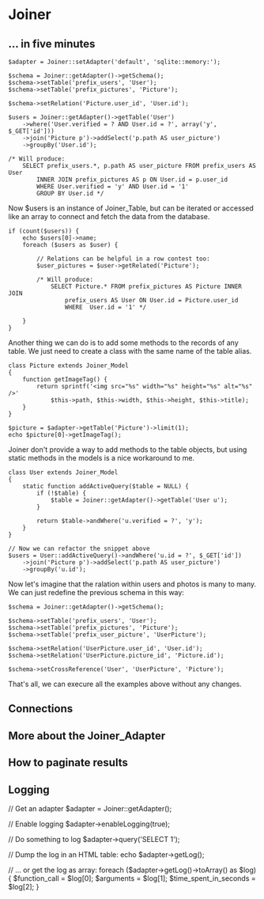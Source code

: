 # Joiner

## ... in five minutes

	$adapter = Joiner::setAdapter('default', 'sqlite::memory:');

	$schema = Joiner::getAdapter()->getSchema();
	$schema->setTable('prefix_users', 'User');
	$schema->setTable('prefix_pictures', 'Picture');

	$schema->setRelation('Picture.user_id', 'User.id');

	$users = Joiner::getAdapter()->getTable('User')
		->where('User.verified = ? AND User.id = ?', array('y', $_GET['id']))
		->join('Picture p')->addSelect('p.path AS user_picture')
		->groupBy('User.id');

	/* Will produce:
		SELECT prefix_users.*, p.path AS user_picture FROM prefix_users AS User
			INNER JOIN prefix_pictures AS p ON User.id = p.user_id
			WHERE User.verified = 'y' AND User.id = '1'
			GROUP BY User.id */

Now $users is an instance of Joiner_Table, but can be iterated or accessed like an array to connect and fetch the data from the database.

	if (count($users)) {
		echo $users[0]->name;
		foreach ($users as $user) {

			// Relations can be helpful in a row contest too:
			$user_pictures = $user->getRelated('Picture');

			/* Will produce:
				SELECT Picture.* FROM prefix_pictures AS Picture INNER JOIN
					prefix_users AS User ON User.id = Picture.user_id
					WHERE  User.id = '1' */

		}
	}


Another thing we can do is to add some methods to the records of any table. We just need to create a class with the same name of the table alias.

	class Picture extends Joiner_Model
	{
		function getImageTag() {
			return sprintf('<img src="%s" width="%s" height="%s" alt="%s" />'
				$this->path, $this->width, $this->height, $this->title);
		}
	}

	$picture = $adapter->getTable('Picture')->limit(1);
	echo $picture[0]->getImageTag();

Joiner don't provide a way to add methods to the table objects, but using static methods in the models is a nice workaround to me.

	class User extends Joiner_Model
	{
		static function addActiveQuery($table = NULL) {
			if (!$table) {
				$table = Joiner::getAdapter()->getTable('User u');
			}

			return $table->andWhere('u.verified = ?', 'y');
		}
	}

	// Now we can refactor the snippet above
	$users = User::addActiveQuery()->andWhere('u.id = ?', $_GET['id'])
		->join('Picture p')->addSelect('p.path AS user_picture')
		->groupBy('u.id');


Now let's imagine that the ralation within users and photos is many to many. We can just redefine the previous schema in this way:

	$schema = Joiner::getAdapter()->getSchema();

	$schema->setTable('prefix_users', 'User');
	$schema->setTable('prefix_pictures', 'Picture');
	$schema->setTable('prefix_user_picture', 'UserPicture');

	$schema->setRelation('UserPicture.user_id', 'User.id');
	$schema->setRelation('UserPicture.picture_id', 'Picture.id');

	$schema->setCrossReference('User', 'UserPicture', 'Picture');

That's all, we can execure all the examples above without any changes.

## Connections

## More about the Joiner_Adapter


## How to paginate results


## Logging

   // Get an adapter
   $adapter = Joiner::getAdapter();

   // Enable logging
   $adapter->enableLogging(true);

   // Do something to log
   $adapter->query('SELECT 1');

   // Dump the log in an HTML table:
   echo $adapter->getLog();

   // ... or get the log as array:
   foreach ($adapter->getLog()->toArray() as $log) {
       $function_call = $log[0];
       $arguments = $log[1];
       $time_spent_in_seconds = $log[2];
   }


